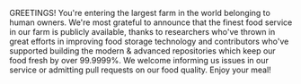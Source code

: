 GREETINGS! 
You're entering the largest farm in the world belonging to human owners. 
We're most grateful to announce that the finest food service in our farm
is publicly available, thanks to researchers who've thrown in great efforts
in improving food storage technology and contributors who've supported
building the modern & advanced repositories which keep our food fresh by
over 99.9999%. We welcome informing us issues in our service or admitting
pull requests on our food quality. Enjoy your meal! 
